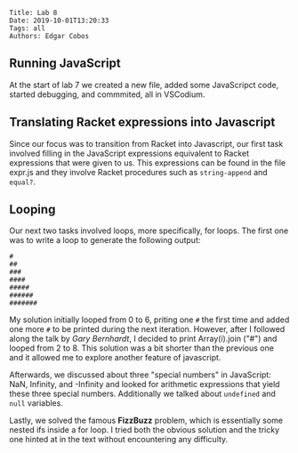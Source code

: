     Title: Lab 8
    Date: 2019-10-01T13:20:33
    Tags: all
    Authors: Edgar Cobos

## Running JavaScript

At the start of lab 7 we created a new file, added some JavaScripct code, started debugging, and commmited, all in VSCodium.

## Translating Racket expressions into Javascript

Since our focus was to transition from Racket into Javascript, our first task involved filling in the JavaScript expressions equivalent to Racket expressions that were given to us. This expressions can be found in the file expr.js and they involve Racket procedures such as `string-append` and `equal?`.

## Looping

Our next two tasks involved loops, more specifically, for loops. The first one was to write a loop to generate the following output:

`#`  
`##`  
`###`  
`####`  
`#####`  
`######`  
`#######`  

My solution initially looped from 0 to 6, priting one `#` the first time and added one more `#` to be printed during the next iteration. However, after I followed along the talk by *Gary Bernhardt*, I decided to print Array(i).join ("#") and looped from 2 to 8. This solution was a bit shorter than the previous one and it allowed me to explore another feature of javascript.

Afterwards, we discussed about three "special numbers" in JavaScript: NaN, Infinity, and -Infinity and looked for arithmetic expressions that yield these three special numbers. Additionally we talked about `undefined` and `null` variables.

Lastly, we solved the famous **FizzBuzz** problem, which is essentially some nested ifs inside a for loop. I tried both the obvious solution and the tricky one hinted at in the text without encountering any difficulty.

<!-- more -->

